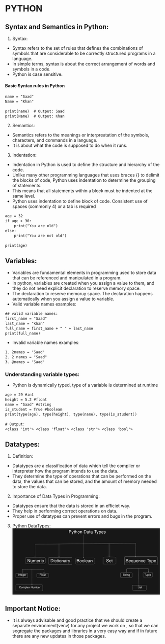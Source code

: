 # PYTHON

## Syntax and Semantics in Python:
1. Syntax:
- Syntax refers to the set of rules that defines the combinations of symbols that are considerable to be correctly structured programs in a language.
- In simple terms, syntax is about the correct arrangement of words and symbols in a code.
- Python is case sensitive.

#### Basic Syntax rules in Python

```
name = "Saad"
Name = "Khan"

print(name)  # Output: Saad
print(Name)  # Output: Khan
```

2. Semantics:
- Semantics refers to the meanings or interpreatation of the symbols, characters, and commands in a language.
- It is about what the code is supposed to do when it runs.

3. Indentation:
- Indentation in Python is used to define the structure and hierarchy of the code.
- Unlike many other programming languages that uses braces {} to delimit the blocks of code, Python uses indentation to determine the grouping of statements.
- This means that all statements within a block must be indented at the same level.
- Python uses indentation to define block of code. Consistent use of spaces (commonly 4) or a tab is required

```
age = 32
if age > 30:
    print("You are old")
else:
    print("You are not old")

print(age)
```
## Variables:
- Variables are fundamental elements in programming used to store data that can be referenced and manipulated in a program.
- In python, variables are created when you assign a value to them, and they do not need explicit declaration to reserve memory space.
- The declaration to reserve memoruy space. The declaration happens automatically when you assign a value to variable.
- Valid variable names examples:
```
## valid variable names:
first_name = "Saad"
last_name = "Khan"
full_name = first_name + " " + last_name
print(full_name)
```
- Invalid variable names examples:
```
1. 2names = "Saad"
2. 2 names = "Saad"
3. @names = "Saad"
```

### Understanding variable types:
- Python is dynamically typed, type of a variable is determined at runtime
```
age = 29 #int
height = 5.2 #float
name = "Saad" #string
is_student = True #boolean
print(type(age), type(height), type(name), type(is_student))

# Output:
<class 'int'> <class 'float'> <class 'str'> <class 'bool'>
```

## Datatypes:
1. Definition:
- Datatypes are a classification of data which tell the compiler or interpreter how the program intends to use the data.
- They determine the type of operations that can be performed on the data, the values that can be stored, and the amount of memory needed to store the data.

2. Importance of Data Types in Programming:
- Datatypes ensure that the data is stored in an efficiet way.
- They help in performing correct operations on data.
- Proper use of datatypes can prevent errors and bugs in the program.

3. Python DataTypes:
![Python Data Types](./assets/python-data-types.png)


## Important Notice:
- It is always advisable and good practice that we should create a separate environment(venv) for any project we work on , so that we can segregate the packages and libraries in a very easy way and if in future there are any new updates in those packages.